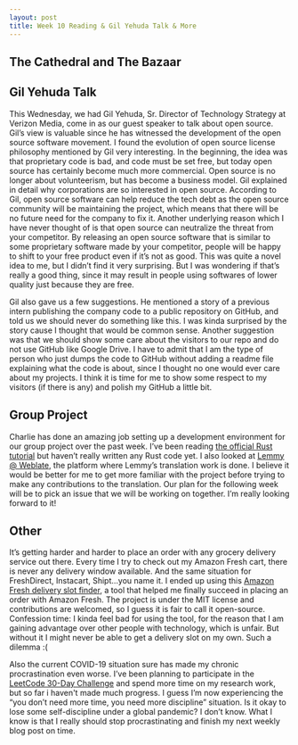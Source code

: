 ```yaml
---
layout: post
title: Week 10 Reading & Gil Yehuda Talk & More
---
```


## The Cathedral and The Bazaar

## Gil Yehuda Talk
This Wednesday, we had Gil Yehuda, Sr. Director of Technology Strategy at Verizon Media, come in as our guest speaker to talk about open source. Gil’s view is valuable since he has witnessed the development of the open source software movement. I found the evolution of open source license philosophy mentioned by Gil very interesting. In the beginning, the idea was that proprietary code is bad, and code must be set free, but today open source has certainly become much more commercial. Open source is no longer about volunteerism, but has become a business model. Gil explained in detail why corporations are so interested in open source. According to Gil, open source software can help reduce the tech debt as the open source community will be maintaining the project, which means that there will be no future need for the company to fix it. Another underlying reason which I have never thought of is that open source can neutralize the threat from your competitor. By releasing an open source software that is similar to some  proprietary software made by your competitor, people will be happy to shift to your free product even if it’s not as good. This was quite a novel idea to me, but I didn’t find it very surprising. But I was wondering if that’s really a good thing, since it may result in people using softwares of lower quality just because they are free.

Gil also gave us a few suggestions. He mentioned a story of a previous intern publishing the company code to a public repository on GitHub, and told us we should never do something like this. I was kinda surprised by the story cause I thought that would be common sense. Another suggestion was that we should show some care about the visitors to our repo and do not use GitHub like Google Drive. I have to admit that I am the type of person who just dumps the code to GitHub without adding a readme file explaining what the code is about, since I thought no one would ever care about my projects. I think it is time for me to show some respect to my visitors (if there is any) and polish my GitHub a little bit. 

## Group Project
Charlie has done an amazing job setting up a development environment for our group project over the past week. I’ve been reading [the official Rust tutorial](https://doc.rust-lang.org/book/index.html) but haven’t really written any Rust code yet. I also looked at [Lemmy @ Weblate](https://weblate.yerbamate.dev/projects/lemmy/), the platform where Lemmy’s translation work is done. I believe it would be better for me to get more familiar with the project before trying to make any contributions to the translation. Our plan for the following week will be to pick an issue that we will be working on together. I’m really looking forward to it!

## Other
It’s getting harder and harder to place an order with any grocery delivery service out there. Every time I try to check out my Amazon Fresh cart, there is never any delivery window available. And the same situation for FreshDirect, Instacart, Shipt…you name it. I ended up using this [Amazon Fresh delivery slot finder](https://github.com/ahertel/Amazon-Fresh-Whole-Foods-delivery-slot-finder), a tool that helped me finally succeed in placing an order with Amazon Fresh. The project is under the MIT license and contributions are welcomed, so I guess it is fair to call it open-source. Confession time: I kinda feel bad for using the tool, for the reason that I am gaining advantage over other people with technology, which is unfair.  But without it I might never be able to get a delivery slot on my own. Such a dilemma :(

Also the current COVID-19 situation sure has made my chronic procrastination even worse. I’ve been planning to participate in the [LeetCode 30-Day Challenge](https://leetcode.com/explore/other/card/30-day-leetcoding-challenge/528/week-1/3283/) and spend more time on my research work, but so far i haven't made much progress. I guess I’m now experiencing the “you don’t need more time, you need more discipline” situation. Is it okay to lose some self-discipline under a global pandemic? I don’t know. What I know is that I really should stop procrastinating  and finish my next weekly blog post on time. 
